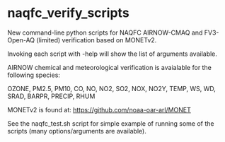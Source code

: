 # naqfc_verify_scripts
New command-line python scripts for NAQFC AIRNOW-CMAQ and FV3-Open-AQ (limited) verification based on MONETv2.

Invoking each script with -help will show the list of arguments available.

AIRNOW chemical and meteorological verification is avaialable for the following species:

OZONE, PM2.5, PM10, CO, NO, NO2, SO2, NOX, NO2Y, TEMP, WS, WD, SRAD, BARPR, PRECIP, RHUM

MONETv2 is found at:
https://github.com/noaa-oar-arl/MONET

See the naqfc_test.sh script for simple example of running some of the scripts (many options/arguments are available).
